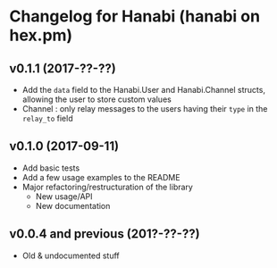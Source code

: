 # Changelog for Hanabi (hanabi on hex.pm)

## v0.1.1 (2017-??-??)

* Add the `data` field to the Hanabi.User and Hanabi.Channel structs, allowing
  the user to store custom values
* Channel : only relay messages to the users having their `type` in the
  `relay_to` field

## v0.1.0 (2017-09-11)

* Add basic tests
* Add a few usage examples to the README
* Major refactoring/restructuration of the library
  * New usage/API
  * New documentation

## v0.0.4 and previous (201?-??-??)

* Old & undocumented stuff
